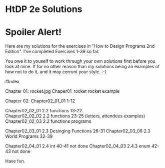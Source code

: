 # HtDP 2e Solutions

# Spoiler Alert!

Here are my solutions for the exercises in "How to Design Programs 2nd Edition".
I've completed Exercises 1-39 so far.

You owe it to youself to work through your own solutions first before you look at mine.  If for no other reason than my solutions being an examples of how not to do it, and it may corrunt your style. :-)  


#Index

Chapter 01:
  rocket.jpg
  Chaper01_rocket   rocket example

Chapter 02:
  Chapter02_01_01                             1-12 
  
  Chapter02_02_01   2.2 functions            13-22  
  Chapter02_02_02   2.2 functions            23-25 (letters, attendees examples)
  Chapter02_02_03   2.2 functions programs
   
  Chapter02_03_01   2.3 Desinging Functions  26-31
  Chapter02_03_06   2.3 World Programs       32-39 
  
  Chapter02_04_01   2.4 int                  40-41 not done
  Chapter02_04_03   2.4.3 enum               42-43 not done


Have fun.